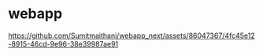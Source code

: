 # webapp

https://github.com/Sumitmaithani/webapp_next/assets/86047367/4fc45e12-8915-46cd-9e96-38e39987ae91


